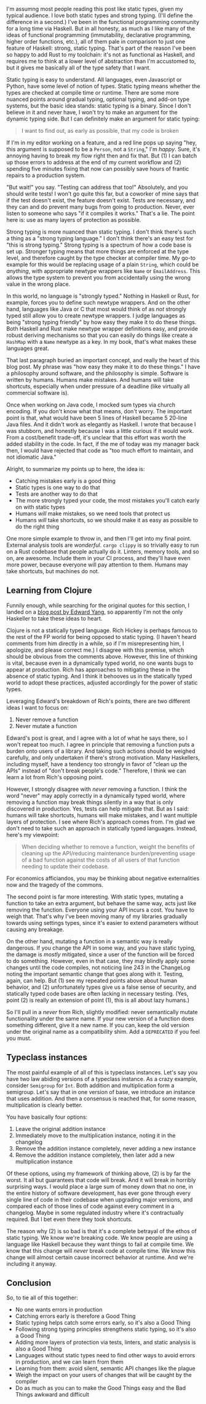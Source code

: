 I'm assumng most people reading this post like static types, given my typical audience. I love both static types and strong typing. (I'll define the difference in a second.) I've been in the functional programming community for a long time via Haskell. But in all honesty, as much as I like many of the ideas of functional programming (immutability, declarative programming, higher order functions, etc.), all of them pale in comparison to just one feature of Haskell: strong, static typing. That's part of the reason I've been so happy to add Rust to my toolchain: it's not as functional as Haskell, and requires me to think at a lower level of abstraction than I'm accustomed to, but it gives me basically all of the type safety that I want.

Static typing is easy to understand. All languages, even Javascript or Python, have some level of notion of types. Static typing means whether the types are checked at compile time or runtime. There are some more nuanced points around gradual typing, optional typing, and add-on type systems, but the basic idea stands: static typing is a binary. Since I don't believe in it and never have, I won't try to make an argument for the dynamic typing side. But I can definitely make an argument for static typing:

> I want to find out, as early as possible, that my code is broken

If I'm in my editor working on a feature, and a red line pops up saying "hey, this argument is supposed to be a `Person`, not a `String`," I'm _happy_. Sure, it's annoying having to break my flow right then and fix that. But (1) I can batch up those errors to address at the end of my current workflow and (2) spending five minutes fixing that now can possibly save hours of frantic repairs to a production system.

"But wait!" you say. "Testing can address that too!" Absolutely, and you should write tests! I won't go quite this far, but a coworker of mine says that if the test doesn't exist, the feature doesn't exist. Tests are necessary, and they can and do prevent many bugs from going to production. Never, ever listen to someone who says "if it compiles it works." That's a lie. The point here is: use as many layers of protection as possible.

Strong typing is more nuanced than static typing. I don't think there's such a thing as a "strong typing language." I don't think there's an easy test for "this is strong typing." Strong typing is a spectrum of how a code base is set up. Stronger typing means that more things are enforced at the type level, and therefore caught by the type checker at compiler time. My go-to example for this would be replacing usage of a plain `String`, which could be _anything_, with appropriate newtype wrappers like `Name` or `EmailAddress`. This allows the type system to prevent you from accidentally using the wrong value in the wrong place.

In this world, no language is "strongly typed." Nothing in Haskell or Rust, for example, forces you to define such newtype wrappers. And on the other hand, languages like Java or C that most would think of as _not_ strongly typed still allow you to create newtype wrappers. I judge languages as being "strong typing friendly" by how easy they make it to do these things. Both Haskell and Rust make newtype wrapper definitions easy, and provide robust deriving mechanisms so that you can easily do things like create a `HashMap` with a `Name` newtype as a key. In my book, that's what makes these languages great.

That last paragraph buried an important concept, and really the heart of this blog post. My phrase was "how easy they make it to do these things." I have a philosophy around software, and the philosophy is simple. Software is written by humans. Humans make mistakes. And humans will take shortcuts, especially when under pressure of a deadline (like virtually all commercial software is).

Once when working on Java code, I mocked sum types via church encoding. If you don't know what that means, don't worry. The important point is that, what would have been 5 lines of Haskell became 5 20-line Java files. And it didn't work as elegantly as Haskell. I wrote that because I was stubborn, and honestly because I was a little curious if it would work. From a cost/benefit trade-off, it's unclear that this effort was worth the added stability in the code. In fact, if the me of today was my manager back then, I would have rejected that code as "too much effort to maintain, and not idiomatic Java."

Alright, to summarize my points up to here, the idea is:

* Catching mistakes early is a good thing
* Static types is one way to do that
* Tests are another way to do that
* The more strongly typed your code, the most mistakes you'll catch early on with static types
* Humans _will_ make mistakes, so we need tools that protect us
* Humans _will_ take shortcuts, so we should make it as easy as possible to do the right thing

One more simple example to throw in, and then I'll get into my final point. External analysis tools are _wonderful_. `cargo clippy` is so trivially easy to run on a Rust codebase that people actually do it. Linters, memory tools, and so on, are awesome. Include them in your CI process, and they'll have even more power, because everyone will pay attention to them. Humans may take shortcuts, but machines do not.

## Learning from Clojure

Funnily enough, while searching for the original quotes for this section, I landed on a [blog post by Edward Yang](http://blog.ezyang.com/2016/12/thoughts-about-spec-ulation-rich-hickey/), so apparently I'm not the only Haskeller to take these ideas to heart.

Clojure is not a statically typed language. Rich Hickey is perhaps famous to the rest of the FP world for being opposed to static typing. (I haven't heard comments from him directly in a while, so if I'm misrepresenting him, I apologize, and please correct me.) I disagree with this premise, which should be obvious from the comments above. However, this line of thinking is vital, because even in a dynamically typed world, no one wants bugs to appear at production. Rich has approaches to mitigating these in the absence of static typing. And I think it behooves us in the statically typed world to adopt these practices, adjusted accordingly for the power of static types.

Leveraging Edward's breakdown of Rich's points, there are two different ideas I want to focus on:

1. Never remove a function
2. Never mutate a function

Edward's post is great, and I agree with a lot of what he says there, so I won't repeat too much. I agree in principle that removing a function puts a burden onto users of a library. And taking such actions should be weighed carefully, and only undertaken if there's strong motivation. Many Haskellers, including myself, have a tendency too strongly in favor of "clean up the APIs" instead of "don't break people's code." Therefore, I think we can learn a lot from Rich's opposing point.

However, I strongly disagree with _never_ removing a function. I think the word "never" may apply correctly in a dynamically typed world, where removing a function may break things silently in a way that is only discovered in production. Yes, tests can help mitigate that. But as I said: humans will take shortcuts, humans will make mistakes, and I want multiple layers of protection. I see where Rich's approach comes from. I'm glad we don't need to take such an approach in statically typed languages. Instead, here's my viewpoint:

> When deciding whether to remove a function, weight the benefits of cleaning up the API/reducing maintenance burden/preventing usage of a bad function against the costs of all users of that function needing to update their codebase.

For economics afficiandos, you may be thinking about negative externalities now and the tragedy of the commons.

The second point is far more interesting. With static types, mutating a function to take an extra argument, but behave the same way, acts just like removing the function. Everyone using your API incurs a cost. You have to weigh that. That's why I've been moving many of my libraries gradually towards using settings types, since it's easier to extend parameters without causing any breakage.

On the other hand, mutating a function in a semantic way is really dangerous. If you change the API in some way, and you have static typing, the damage is _mostly_ mitigated, since a user of the function will be forced to do something. However, even in that case, they may blindly apply some changes until the code compiles, not noticing line 243 in the ChangeLog noting the important semantic change that goes along with it. Testing, again, can help. But (1) see my repeated points above about human behavior, and (2) unfortunately types give us a false sense of security, and statically typed code bases are often lacking in necessary testing. (Yes, point (2) is really an extension of point (1), this is all about lazy humans.)

So I'll pull in a _never_ from Rich, slightly modified: never semantically mutate functionality under the same name. If your new version of a function does something different, give it a new name. If you can, keep the old version under the original name as a compatibility shim. Add a `DEPRECATED` if you feel you must.

## Typeclass instances

The most painful example of all of this is typeclass instances. Let's say you have two law abiding versions of a typeclass instance. As a crazy example, consider `Semigroup` for `Int`. Both addition and multiplication form a semigroup. Let's say that in one version of base, we introduce an instance that uses addition. And then a consensus is reached that, for some reason, multiplication is clearly better.

You have basically four options:

1. Leave the original addition instance
2. Immediately move to the multiplication instance, noting it in the changelog
3. Remove the addition instance completely, never adding a new instance
4. Remove the addition instance completely, then later add a new multiplication instance

Of these options, using my framework of thinking above, (2) is by far the worst. It all but guarantees that code will break. And it will break in horribly surprising ways. I would place a large sum of money down that no one, in the entire history of software development, has ever gone through every single line of code in their codebase when upgrading major versions, and compared each of those lines of code against every comment in a changelog. Maybe in some regulated industry where it's contractually required. But I bet even there they took shortcuts.

The reason why (2) is so bad is that it's a complete betrayal of the ethos of static typing. We know we're breaking code. We know people are using a language like Haskell because they want things to fail at compile time. We know that this change will _never_ break code at compile time. We know this change will almost certain cause incorrect behavior at runtime. And we're including it anyway.

## Conclusion

So, to tie all of this together:

* No one wants errors in production
* Catching errors early is therefore a Good Thing
* Static typing helps catch some errors early, so it's also a Good Thing
* Following strong typing principles strengthens static typing, so it's also a Good Thing
* Adding more layers of protection via tests, linters, and static analysis is also a Good Thing
* Languages without static types need to find other ways to avoid errors in production, and we can learn from them
* Learning from them: avoid silent, semantic API changes like the plague
* Weigh the impact on your users of changes that will be caught by the compiler
* Do as much as you can to make the Good Things easy and the Bad Things awkward and difficult
